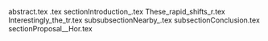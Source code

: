 abstract.tex
.tex
sectionIntroduction_.tex
These_rapid_shifts_r.tex
Interestingly_the_tr.tex
subsubsectionNearby_.tex
subsectionConclusion.tex
sectionProposal__Hor.tex
